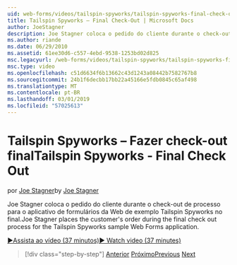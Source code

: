 ```yaml
---
uid: web-forms/videos/tailspin-spyworks/tailspin-spyworks-final-check-out
title: Tailspin Spyworks – Final Check-Out | Microsoft Docs
author: JoeStagner
description: Joe Stagner coloca o pedido do cliente durante o check-out de processo para o aplicativo de formulários da Web de exemplo Tailspin Spyworks no final.
ms.author: riande
ms.date: 06/29/2010
ms.assetid: 61ee30d6-c557-4ebd-9538-1253bd02d825
msc.legacyurl: /web-forms/videos/tailspin-spyworks/tailspin-spyworks-final-check-out
msc.type: video
ms.openlocfilehash: c51d6634f6b13662c43d1243a08442b7582767b8
ms.sourcegitcommit: 24b1f6decbb17bb22a45166e5fdb0845c65af498
ms.translationtype: MT
ms.contentlocale: pt-BR
ms.lasthandoff: 03/01/2019
ms.locfileid: "57025613"
---
```

<a name="tailspin-spyworks---final-check-out"></a><span data-ttu-id="1bc5f-103">Tailspin Spyworks – Fazer check-out final</span><span class="sxs-lookup"><span data-stu-id="1bc5f-103">Tailspin Spyworks - Final Check Out</span></span>
====================
<span data-ttu-id="1bc5f-104">por [Joe Stagner](https://github.com/JoeStagner)</span><span class="sxs-lookup"><span data-stu-id="1bc5f-104">by [Joe Stagner](https://github.com/JoeStagner)</span></span>

<span data-ttu-id="1bc5f-105">Joe Stagner coloca o pedido do cliente durante o check-out de processo para o aplicativo de formulários da Web de exemplo Tailspin Spyworks no final.</span><span class="sxs-lookup"><span data-stu-id="1bc5f-105">Joe Stagner places the customer's order during the final check out process for the Tailspin Spyworks sample Web Forms application.</span></span>

[<span data-ttu-id="1bc5f-106">&#9654;Assista ao vídeo (37 minutos)</span><span class="sxs-lookup"><span data-stu-id="1bc5f-106">&#9654; Watch video (37 minutes)</span></span>](https://channel9.msdn.com/Blogs/ASP-NET-Site-Videos/tailspin-spyworks-final-check-out)

> [!div class="step-by-step"]
> <span data-ttu-id="1bc5f-107">[Anterior](tailspin-spyworks-migrate-the-shopping-cart.md)
> [Próximo](tailspin-spyworks-adding-user-product-reviews.md)</span><span class="sxs-lookup"><span data-stu-id="1bc5f-107">[Previous](tailspin-spyworks-migrate-the-shopping-cart.md)
[Next](tailspin-spyworks-adding-user-product-reviews.md)</span></span>
